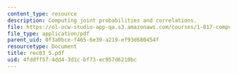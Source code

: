```yaml
---
content_type: resource
description: Computing joint probabilities and correlations.
file: https://ol-ocw-studio-app-qa.s3.amazonaws.com/courses/1-017-computing-and-data-analysis-for-environmental-applications-fall-2003/4fddff574dd43d1cbf73ec957d6210bc_rec03_5.pdf
file_type: application/pdf
parent_uid: 0f3a0bce-f465-6e39-a219-ef93d680454f
resourcetype: Document
title: rec03_5.pdf
uid: 4fddff57-4dd4-3d1c-bf73-ec957d6210bc
---
```


